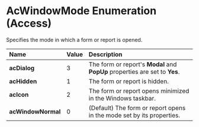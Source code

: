 
# AcWindowMode Enumeration (Access)

Specifies the mode in which a form or report is opened.



|**Name**|**Value**|**Description**|
|:-----|:-----|:-----|
| **acDialog**|3|The form or report's  **Modal** and **PopUp** properties are set to **Yes**.|
| **acHidden**|1|The form or report is hidden.|
| **acIcon**|2|The form or report opens minimized in the Windows taskbar.|
| **acWindowNormal**|0| (Default) The form or report opens in the mode set by its properties.|
